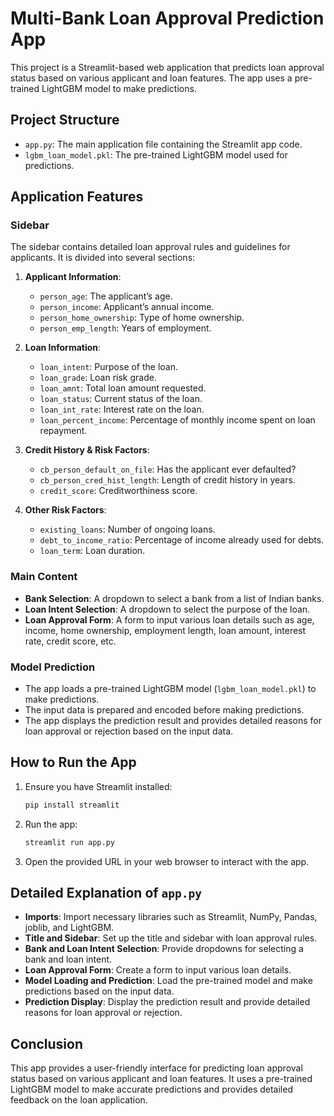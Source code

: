 # Multi-Bank Loan Approval Prediction App

This project is a Streamlit-based web application that predicts loan approval status based on various applicant and loan features. The app uses a pre-trained LightGBM model to make predictions.

## Project Structure

- `app.py`: The main application file containing the Streamlit app code.
- `lgbm_loan_model.pkl`: The pre-trained LightGBM model used for predictions.

## Application Features

### Sidebar

The sidebar contains detailed loan approval rules and guidelines for applicants. It is divided into several sections:

1. **Applicant Information**:
    - `person_age`: The applicant’s age.
    - `person_income`: Applicant’s annual income.
    - `person_home_ownership`: Type of home ownership.
    - `person_emp_length`: Years of employment.

2. **Loan Information**:
    - `loan_intent`: Purpose of the loan.
    - `loan_grade`: Loan risk grade.
    - `loan_amnt`: Total loan amount requested.
    - `loan_status`: Current status of the loan.
    - `loan_int_rate`: Interest rate on the loan.
    - `loan_percent_income`: Percentage of monthly income spent on loan repayment.

3. **Credit History & Risk Factors**:
    - `cb_person_default_on_file`: Has the applicant ever defaulted?
    - `cb_person_cred_hist_length`: Length of credit history in years.
    - `credit_score`: Creditworthiness score.

4. **Other Risk Factors**:
    - `existing_loans`: Number of ongoing loans.
    - `debt_to_income_ratio`: Percentage of income already used for debts.
    - `loan_term`: Loan duration.

### Main Content

- **Bank Selection**: A dropdown to select a bank from a list of Indian banks.
- **Loan Intent Selection**: A dropdown to select the purpose of the loan.
- **Loan Approval Form**: A form to input various loan details such as age, income, home ownership, employment length, loan amount, interest rate, credit score, etc.

### Model Prediction

- The app loads a pre-trained LightGBM model (`lgbm_loan_model.pkl`) to make predictions.
- The input data is prepared and encoded before making predictions.
- The app displays the prediction result and provides detailed reasons for loan approval or rejection based on the input data.

## How to Run the App

1. Ensure you have Streamlit installed:
    ```bash
    pip install streamlit
    ```

2. Run the app:
    ```bash
    streamlit run app.py
    ```

3. Open the provided URL in your web browser to interact with the app.

## Detailed Explanation of `app.py`

- **Imports**: Import necessary libraries such as Streamlit, NumPy, Pandas, joblib, and LightGBM.
- **Title and Sidebar**: Set up the title and sidebar with loan approval rules.
- **Bank and Loan Intent Selection**: Provide dropdowns for selecting a bank and loan intent.
- **Loan Approval Form**: Create a form to input various loan details.
- **Model Loading and Prediction**: Load the pre-trained model and make predictions based on the input data.
- **Prediction Display**: Display the prediction result and provide detailed reasons for loan approval or rejection.

## Conclusion

This app provides a user-friendly interface for predicting loan approval status based on various applicant and loan features. It uses a pre-trained LightGBM model to make accurate predictions and provides detailed feedback on the loan application.
